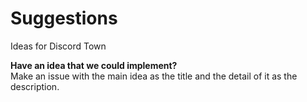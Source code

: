 # Suggestions
Ideas for Discord Town

**Have an idea that we could implement?**  
Make an issue with the main idea as the title and the detail of it as the description.
